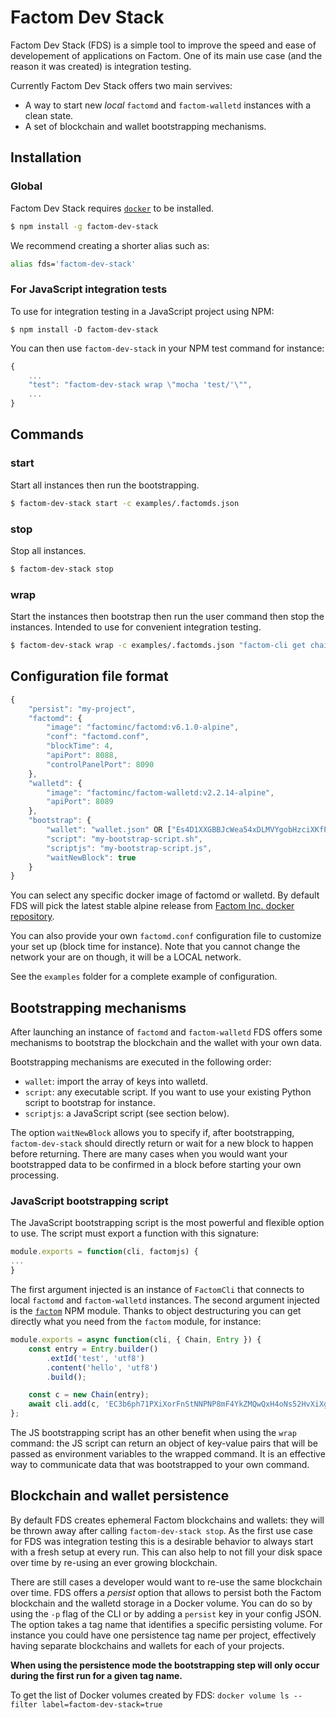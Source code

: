 # Factom Dev Stack

Factom Dev Stack (FDS) is a simple tool to improve the speed and ease of developement of applications on Factom. One of its main use case (and the reason it was created) is integration testing.

Currently Factom Dev Stack offers two main servives:

-   A way to start new _local_ `factomd` and `factom-walletd` instances with a clean state.
-   A set of blockchain and wallet bootstrapping mechanisms.

## Installation

### Global

Factom Dev Stack requires [`docker`](https://docs.docker.com/install/) to be installed.

```bash
$ npm install -g factom-dev-stack
```

We recommend creating a shorter alias such as:

```bash
alias fds='factom-dev-stack'
```

### For JavaScript integration tests

To use for integration testing in a JavaScript project using NPM:

```
$ npm install -D factom-dev-stack
```

You can then use `factom-dev-stack` in your NPM test command for instance:

```javascript
{
    ...
    "test": "factom-dev-stack wrap \"mocha 'test/'\"",
    ...
}
```

## Commands

### start

Start all instances then run the bootstrapping.

```bash
$ factom-dev-stack start -c examples/.factomds.json
```

### stop

Stop all instances.

```bash
$ factom-dev-stack stop
```

### wrap

Start the instances then bootstrap then run the user command then stop the instances. Intended to use for convenient integration testing.

```bash
$ factom-dev-stack wrap -c examples/.factomds.json "factom-cli get chainhead 954d5a49fd70d9b8bcdb35d252267829957f7ef7fa6c74f88419bdc5e82209f4"
```

## Configuration file format

```javascript
{
    "persist": "my-project",
    "factomd": {
        "image": "factominc/factomd:v6.1.0-alpine",
        "conf": "factomd.conf",
        "blockTime": 4,
        "apiPort": 8088,
        "controlPanelPort": 8090
    },
    "walletd": {
        "image": "factominc/factom-walletd:v2.2.14-alpine",
        "apiPort": 8089
    },
    "bootstrap": {
        "wallet": "wallet.json" OR ["Es4D1XXGBBJcWea54xDLMVYgobHzciXKfPSxoZNdsbdjxJftPM6Y"],
        "script": "my-bootstrap-script.sh",
        "scriptjs": "my-bootstrap-script.js",
        "waitNewBlock": true
    }
}
```

You can select any specific docker image of factomd or walletd. By default FDS will pick the latest stable alpine release from [Factom Inc. docker repository](https://hub.docker.com/r/factominc/factomd/tags).

You can also provide your own `factomd.conf` configuration file to customize your set up (block time for instance). Note that you cannot change the network your are on though, it will be a LOCAL network.

See the `examples` folder for a complete example of configuration.

## Bootstrapping mechanisms

After launching an instance of `factomd` and `factom-walletd` FDS offers some mechanisms to bootstrap the blockchain and the wallet with your own data.

Bootstrapping mechanisms are executed in the following order:

-   `wallet`: import the array of keys into walletd.
-   `script`: any executable script. If you want to use your existing Python script to bootstrap for instance.
-   `scriptjs`: a JavaScript script (see section below).

The option `waitNewBlock` allows you to specify if, after bootstrapping, `factom-dev-stack` should directly return or wait for a new block to happen before returning. There are many cases when you would want your bootstrapped data to be confirmed in a block before starting your own processing.

### JavaScript bootstrapping script

The JavaScript bootstrapping script is the most powerful and flexible option to use. The script must export a function with this signature:

```javascript
module.exports = function(cli, factomjs) {
...
}
```

The first argument injected is an instance of `FactomCli` that connects to local `factomd` and `factom-walletd` instances. The second argument injected is the [`factom`](https://www.npmjs.com/package/factom) NPM module. Thanks to object destructuring you can get directly what you need from the `factom` module, for instance:

```javascript
module.exports = async function(cli, { Chain, Entry }) {
    const entry = Entry.builder()
        .extId('test', 'utf8')
        .content('hello', 'utf8')
        .build();

    const c = new Chain(entry);
    await cli.add(c, 'EC3b6ph71PXiXorFnStNNPNP8mF4YkZMQwQxH4oNs52HvXiXgjar');
};
```

The JS bootstrapping script has an other benefit when using the `wrap` command: the JS script can return an object of key-value pairs that will be passed as environment variables to the wrapped command. It is an effective way to communicate data that was bootstrapped to your own command.

## Blockchain and wallet persistence

By default FDS creates ephemeral Factom blockchains and wallets: they will be thrown away after calling `factom-dev-stack stop`. As the first use case for FDS was integration testing this is a desirable behavior to always start with a fresh setup at every run. This can also help to not fill your disk space over time by re-using an ever growing blockchain.

There are still cases a developer would want to re-use the same blockchain over time. FDS offers a _persist_ option that allows to persist both the Factom blockchain and the walletd storage in a Docker volume. You can do so by using the `-p` flag of the CLI or by adding a `persist` key in your config JSON. The option takes a tag name that identifies a specific persisting volume. For instance you could have one persistence tag name per project, effectively having separate blockchains and wallets for each of your projects.

**When using the persistence mode the bootstrapping step will only occur during the first run for a given tag name.**

To get the list of Docker volumes created by FDS: `docker volume ls --filter label=factom-dev-stack=true`
